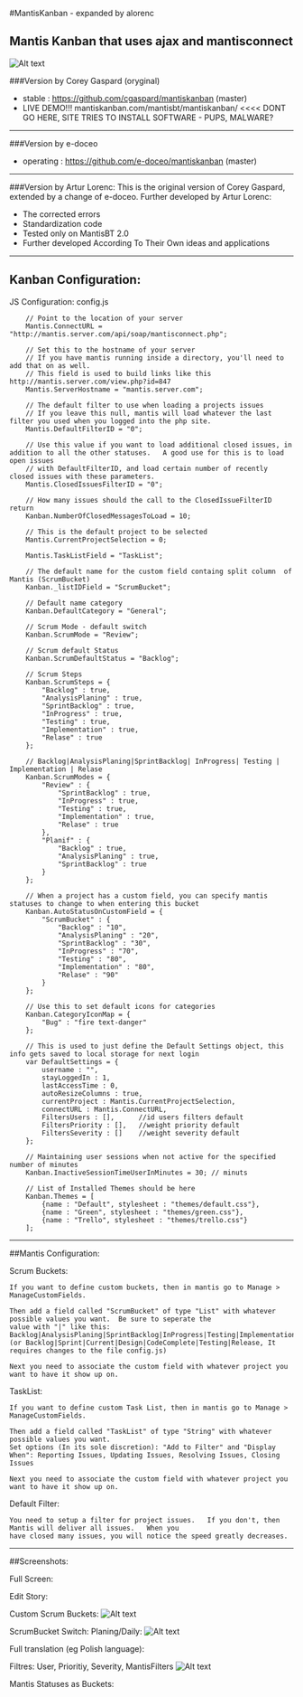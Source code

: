 #MantisKanban - expanded by alorenc

Mantis Kanban that uses ajax and mantisconnect
---

![Alt text](https://raw.github.com/cgaspard/mantiskanban/master/images/mantis_logo.png "Logo")

###Version by Corey Gaspard (oryginal)
* stable : https://github.com/cgaspard/mantiskanban (master)
* LIVE DEMO!!! mantiskanban.com/mantisbt/mantiskanban/ <<<< DONT GO HERE, SITE TRIES TO INSTALL SOFTWARE - PUPS, MALWARE? 

---
###Version by e-doceo
* operating	: https://github.com/e-doceo/mantiskanban (master)

---
###Version by Artur Lorenc:
This is the original version of Corey Gaspard, extended by a change of e-doceo. Further developed by Artur Lorenc:
* The corrected errors
* Standardization code
* Tested only on MantisBT 2.0
* Further developed According To Their Own ideas and applications

---
## Kanban Configuration:

JS Configuration: config.js

		// Point to the location of your server
		Mantis.ConnectURL = "http://mantis.server.com/api/soap/mantisconnect.php";

		// Set this to the hostname of your server
		// If you have mantis running inside a directory, you'll need to add that on as well.
		// This field is used to build links like this http://mantis.server.com/view.php?id=847
		Mantis.ServerHostname = "mantis.server.com";

		// The default filter to use when loading a projects issues
		// If you leave this null, mantis will load whatever the last filter you used when you logged into the php site.
		Mantis.DefaultFilterID = "0";

		// Use this value if you want to load additional closed issues, in addition to all the other statuses.   A good use for this is to load open issues
		// with DefaultFilterID, and load certain number of recently closed issues with these parameters.
		Mantis.ClosedIssuesFilterID = "0";

		// How many issues should the call to the ClosedIssueFilterID return
		Kanban.NumberOfClosedMessagesToLoad = 10;

		// This is the default project to be selected
		Mantis.CurrentProjectSelection = 0;

		Mantis.TaskListField = "TaskList";

		// The default name for the custom field containg split column  of Mantis (ScrumBucket)
		Kanban._listIDField = "ScrumBucket";

		// Default name category
		Kanban.DefaultCategory = "General";

		// Scrum Mode - default switch
		Kanban.ScrumMode = "Review";

		// Scrum default Status
		Kanban.ScrumDefaultStatus = "Backlog";

		// Scrum Steps
		Kanban.ScrumSteps = {
			"Backlog" : true,
			"AnalysisPlaning" : true,
			"SprintBacklog" : true,
			"InProgress" : true,
			"Testing" : true,
			"Implementation" : true,
			"Relase" : true
		};

		// Backlog|AnalysisPlaning|SprintBacklog| InProgress| Testing | Implementation | Relase
		Kanban.ScrumModes = {
			"Review" : {
				"SprintBacklog" : true,
				"InProgress" : true,
				"Testing" : true,
				"Implementation" : true,
				"Relase" : true
			},
			"Planif" : {
				"Backlog" : true,
				"AnalysisPlaning" : true,
				"SprintBacklog" : true
			}
		};

		// When a project has a custom field, you can specify mantis statuses to change to when entering this bucket
		Kanban.AutoStatusOnCustomField = {
			"ScrumBucket" : {
				"Backlog" : "10",
				"AnalysisPlaning" : "20",
				"SprintBacklog" : "30",
				"InProgress" : "70",
				"Testing" : "80",
				"Implementation" : "80",
				"Relase" : "90"
			}
		};

		// Use this to set default icons for categories
		Kanban.CategoryIconMap = {
			"Bug" : "fire text-danger"
		};

		// This is used to just define the Default Settings object, this info gets saved to local storage for next login
		var DefaultSettings = {
			username : "",
			stayLoggedIn : 1,
			lastAccessTime : 0,
			autoResizeColumns : true,
			currentProject : Mantis.CurrentProjectSelection,
			connectURL : Mantis.ConnectURL,
			FiltersUsers : [],		//id users filters default
			FiltersPriority : [],	//weight priority default
			FiltersSeverity : []	//weight severity default
		};

		// Maintaining user sessions when not active for the specified number of minutes
		Kanban.InactiveSessionTimeUserInMinutes = 30; // minuts

		// List of Installed Themes should be here
		Kanban.Themes = [
			{name : "Default", stylesheet : "themes/default.css"},
			{name : "Green", stylesheet : "themes/green.css"},
			{name : "Trello", stylesheet : "themes/trello.css"}
		];

---
##Mantis Configuration:

  Scrum Buckets:

    If you want to define custom buckets, then in mantis go to Manage > ManageCustomFields.

    Then add a field called "ScrumBucket" of type "List" with whatever possible values you want.  Be sure to seperate the
    value with "|" like this: Backlog|AnalysisPlaning|SprintBacklog|InProgress|Testing|Implementation|Relase
	(or Backlog|Sprint|Current|Design|CodeComplete|Testing|Release, It requires changes to the file config.js)

    Next you need to associate the custom field with whatever project you want to have it show up on.

  TaskList:

	If you want to define custom Task List, then in mantis go to Manage > ManageCustomFields.

	Then add a field called "TaskList" of type "String" with whatever possible values you want.
	Set options (In its sole discretion): "Add to Filter" and "Display When": Reporting Issues, Updating Issues, Resolving Issues, Closing Issues

	Next you need to associate the custom field with whatever project you want to have it show up on.

  Default Filter:

    You need to setup a filter for project issues.   If you don't, then Mantis will deliver all issues.   When you
    have closed many issues, you will notice the speed greatly decreases.

---
##Screenshots:

Full Screen:

Edit Story:

Custom Scrum Buckets:
![Alt text](https://raw.github.com/alorenc/mantiskanban2/dev/screenshots/screen3.png "Custom Scrum Bucket")

ScrumBucket Switch: Planing/Daily:
![Alt text](https://raw.github.com/alorenc/mantiskanban2/dev/screenshots/screen4.png "Switch ScrumBucket")

Full translation (eg Polish language):

Filtres: User, Prioritiy, Severity, MantisFilters
![Alt text](https://raw.github.com/alorenc/mantiskanban2/dev/screenshots/screen6.png "Filters")

Mantis Statuses as Buckets:
